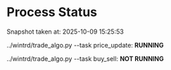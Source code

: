 # Process Status

Snapshot taken at: 2025-10-09 15:25:53

../wintrd/trade_algo.py --task price_update: **RUNNING**

../wintrd/trade_algo.py --task buy_sell: **NOT RUNNING**

